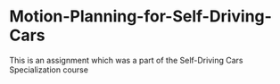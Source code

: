 # Motion-Planning-for-Self-Driving-Cars
This is an assignment which was a part of the Self-Driving Cars Specialization course
